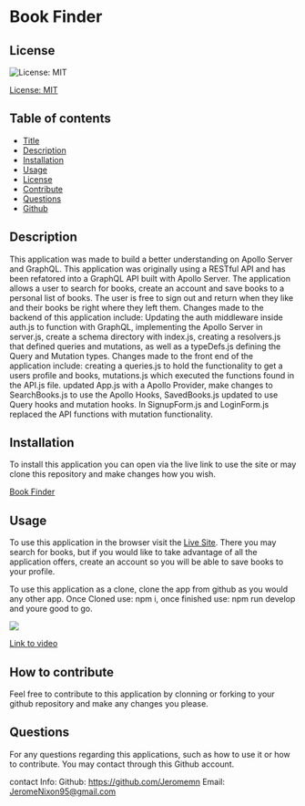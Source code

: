 # Book Finder

## License
![License: MIT](https://img.shields.io/badge/License-MIT-yellow.svg)

[License: MIT](https://opensource.org/licenses/MIT)
	

## Table of contents
* [Title](#title) 
* [Description](#description)
* [Installation](#installation)
* [Usage](#usage)
* [License](#license)
* [Contribute](#contribute)
* [Questions](#questions)
* [Github](#github)

## Description
This application was made to build a better understanding on Apollo Server and GraphQL. This application was originally using a RESTful API and has been refatored into a GraphQL API built with Apollo Server. The application allows a user to search for books, create an account and save books to a personal list of books. The user is free to sign out and return when they like and their books be right where they left them. Changes made to the backend of this application include: Updating the auth middleware inside auth.js to function with GraphQL, implementing the Apollo Server in server.js, create a schema directory with index.js, creating a resolvers.js that defined queries and mutations, as well as a typeDefs.js defining the Query and Mutation types. Changes made to the front end of the application include: creating a queries.js to hold the functionality to get a users profile and books, mutations.js which executed the functions found in the API.js file. updated App.js with a Apollo Provider, make changes to SearchBooks.js to use the Apollo Hooks, SavedBooks.js updated to use Query hooks and mutation hooks. In SignupForm.js and LoginForm.js replaced the API functions with mutation functionality.
    
## Installation
To install this application you can open via the live link to use the site or may clone this repository and make changes how you wish.

[Book Finder](https://personal-note-book.herokuapp.com/)

## Usage
To use this application in the browser visit the [Live Site](https://personal-note-book.herokuapp.com/). There you may search for books, but if you would like to take advantage of all the application offers, create an account so you will be able to save books to your profile. 

To use this application as a clone, clone the app from github as you would any other app. Once Cloned use: npm i, once finished use: npm run develop and youre good to go.

<img src= "assets\ReadMe-terminal.jpg"></img>


[Link to video](https://drive.google.com/file/d/1dVnzKua0zOuEF0Jm7O_5_evm2jZ9HRgQ/view)

    
## 


## How to contribute
Feel free to contribute to this application by clonning or forking to your github repository and make any changes you please.

## 


## Questions
For any questions regarding this applications, such as how to use it or how to contribute. You may contact through this Github account.

contact Info:
Github: https://github.com/Jeromemn
Email: [JeromeNixon95@gmail.com](mailto:JeromeNixon95@gmail.com)
